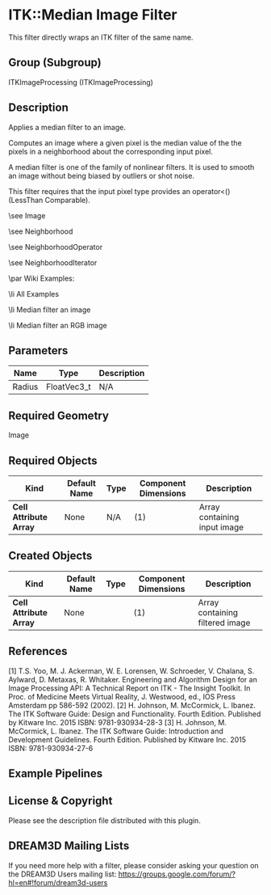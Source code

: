 # ITK::Median Image Filter

This filter directly wraps an ITK filter of the same name.

## Group (Subgroup) ##

ITKImageProcessing (ITKImageProcessing)

## Description ##

Applies a median filter to an image.

Computes an image where a given pixel is the median value of the the pixels in a neighborhood about the corresponding input pixel.

A median filter is one of the family of nonlinear filters. It is used to smooth an image without being biased by outliers or shot noise.

This filter requires that the input pixel type provides an operator<() (LessThan Comparable).

\see Image

\see Neighborhood

\see NeighborhoodOperator

\see NeighborhoodIterator

\par Wiki Examples:

\li All Examples

\li Median filter an image

\li Median filter an RGB image

## Parameters ##

| Name | Type | Description |
|------|------|-------------|
| Radius | FloatVec3_t| N/A |


## Required Geometry ##

Image

## Required Objects ##

| Kind | Default Name | Type | Component Dimensions | Description |
|------|--------------|------|----------------------|-------------|
| **Cell Attribute Array** | None | N/A | (1)  | Array containing input image

## Created Objects ##

| Kind | Default Name | Type | Component Dimensions | Description |
|------|--------------|------|----------------------|-------------|
| **Cell Attribute Array** | None |  | (1)  | Array containing filtered image

## References ##

[1] T.S. Yoo, M. J. Ackerman, W. E. Lorensen, W. Schroeder, V. Chalana, S. Aylward, D. Metaxas, R. Whitaker. Engineering and Algorithm Design for an Image Processing API: A Technical Report on ITK - The Insight Toolkit. In Proc. of Medicine Meets Virtual Reality, J. Westwood, ed., IOS Press Amsterdam pp 586-592 (2002). 
[2] H. Johnson, M. McCormick, L. Ibanez. The ITK Software Guide: Design and Functionality. Fourth Edition. Published by Kitware Inc. 2015 ISBN: 9781-930934-28-3
[3] H. Johnson, M. McCormick, L. Ibanez. The ITK Software Guide: Introduction and Development Guidelines. Fourth Edition. Published by Kitware Inc. 2015 ISBN: 9781-930934-27-6

## Example Pipelines ##



## License & Copyright ##

Please see the description file distributed with this plugin.

## DREAM3D Mailing Lists ##

If you need more help with a filter, please consider asking your question on the DREAM3D Users mailing list:
https://groups.google.com/forum/?hl=en#!forum/dream3d-users
